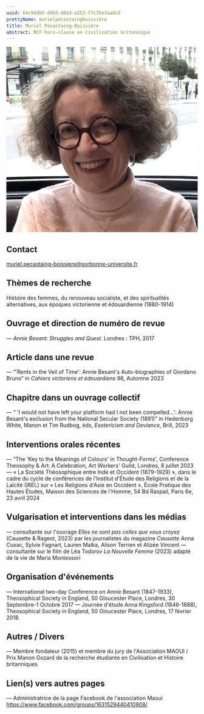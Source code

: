 ```yaml
---
uuid: 64c9ddb5-ddb5-40a3-a253-f7c35e3aadc0
prettyName: murielpécastaingboissière
title: Muriel Pécastaing-Boissière
abstract: MCF hors-classe en Civilisation britannique
---
```


![small](Pecastaing_Boissiere_Muriel.jpg)

## Contact

 muriel.pecastaing-boissiere@sorbonne-universite.fr

## Thèmes de recherche

 Histoire des femmes, du renouveau socialiste, et des spiritualités alternatives, aux époques victorienne et édouardienne (1880-1914)

## Ouvrage et direction de numéro de revue

 — *Annie Besant: Struggles and Quest*. Londres : TPH, 2017

## Article dans une revue

 — “'Rents in the Veil of Time': Annie Besant's Auto-biographies of Giordano Bruno” in *Cahiers victoriens et édouardiens* 98, Automne  2023

## Chapitre dans un ouvrage collectif

 — “ 'I would not have left your platform had I not been compelled...': Annie Besant's exclusion from the National Secular Society (1891)” in Hedenborg White, Manon et Tim Rudbog, éds, *Esotericism and Deviance*, Brill, 2023

## Interventions orales récentes

 — “The 'Key to the Meanings of Colours' in Thought-Forms', Conference Theosophy & Art: A Celebration, Art Workers' Guild, Londres, 8 juillet 2023
— « La Société Théosophique entre Inde et Occident (1879-1929) », dans le cadre du cycle de conférences de l'Institut d'Étude des Religions et de la Laïcité (IREL) sur « Les Religions d'Asie en Occident », École Pratique des Hautes Études, Maison des Sciences de l'Homme, 54 Bd Raspail, Paris 6e, 23 avril 2024

## Vulgarisation et interventions dans les médias

 — consultante sur l'ouvrage *Elles ne sont pas celles que vous croyez* (Causette & Rageot, 2023) par les journalistes du magazine *Causette* Anna Cuxac, Sylvie Fagnart, Lauren Malka, Alison Terrien et Alizée Vincent
— consultante sur le film de Léa Todorov *La Nouvelle Femme* (2023) adapté de la vie de Maria Montessori

## Organisation d'événements

 — International two-day Conference on Annie Besant (1847-1933), Theosophical Society in England, 50 Gloucester Place, Londres, 30 Septembre-1 Octobre 2017
— Journée d'étude Anna Kingsford (1846-1888), Theosophical Society in England, 50 Gloucester Place, Londres, 17 février 2018.

## Autres / Divers

 —  Membre fondateur (2015) et membre du jury de l'Association MAOUI / Prix Manon Gozard de la recherche étudiante en Civilisation et Histoire britanniques

## Lien(s) vers autres pages

 —  Administratrice de la page Facebook de l'association Maoui
https://www.facebook.com/groups/1631529440410908/

